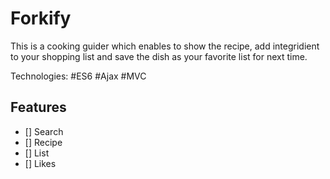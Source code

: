 # Forkify

This is a cooking guider which enables to show the recipe, add integridient to your shopping list and save the dish as your favorite list for next time.

Technologies: \#ES6 \#Ajax \#MVC

## Features

- [] Search
- [] Recipe
- [] List
- [] Likes